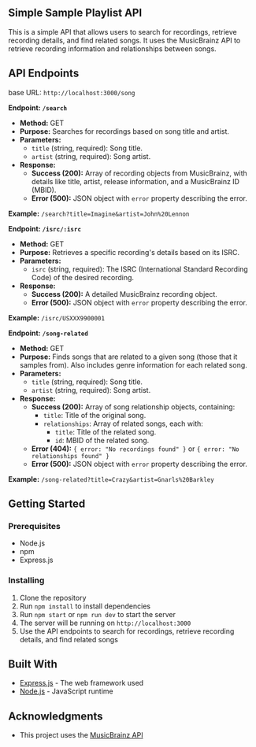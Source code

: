 ## Simple Sample Playlist API

This is a simple API that allows users to search for recordings, retrieve recording details, and find related songs. It uses the MusicBrainz API to retrieve recording information and relationships between songs.

## API Endpoints

base URL: `http://localhost:3000/song`

**Endpoint: `/search`**

* **Method:** GET
* **Purpose:** Searches for recordings based on song title and artist.
* **Parameters:**
   * `title` (string, required):  Song title.
   * `artist` (string, required): Song artist.
* **Response:**
    * **Success (200):**  Array of recording objects from MusicBrainz, with details like title, artist, release information, and a MusicBrainz ID (MBID).
    * **Error (500):** JSON object with `error` property describing the error.

**Example:**
`/search?title=Imagine&artist=John%20Lennon` 

**Endpoint: `/isrc/:isrc`**

* **Method:** GET
* **Purpose:** Retrieves a specific recording's details based on its ISRC.
* **Parameters:**
   * `isrc` (string, required): The ISRC (International Standard Recording Code) of the desired recording.
* **Response:**
    * **Success (200):** A detailed MusicBrainz recording object.
    * **Error (500):** JSON object with `error` property describing the error.

**Example:**
`/isrc/USXXX9900001`

**Endpoint: `/song-related`**

* **Method:** GET
* **Purpose:** Finds songs that are related to a given song (those that it samples from). Also includes genre information for each related song.
* **Parameters:**
  * `title` (string, required):  Song title.
  * `artist` (string, required): Song artist.
* **Response:**
    * **Success (200):** Array of song relationship objects, containing:
        *  `title`: Title of the original song.
        *  `relationships`: Array of related songs, each with:
            * `title`: Title of the related song.
            * `id`: MBID of the related song.
    * **Error (404):**  `{ error: "No recordings found" }` or  `{ error: "No relationships found" }`
    * **Error (500):** JSON object with `error` property describing the error.

**Example:**
`/song-related?title=Crazy&artist=Gnarls%20Barkley` 

## Getting Started

### Prerequisites

* Node.js
* npm
* Express.js

### Installing

1. Clone the repository
2. Run `npm install` to install dependencies
3. Run `npm start` or `npm run dev` to start the server
4. The server will be running on `http://localhost:3000`
5. Use the API endpoints to search for recordings, retrieve recording details, and find related songs


## Built With

* [Express.js](https://expressjs.com/) - The web framework used
* [Node.js](https://nodejs.org/) - JavaScript runtime


## Acknowledgments

* This project uses the [MusicBrainz API](https://musicbrainz.org/doc/MusicBrainz_API)
